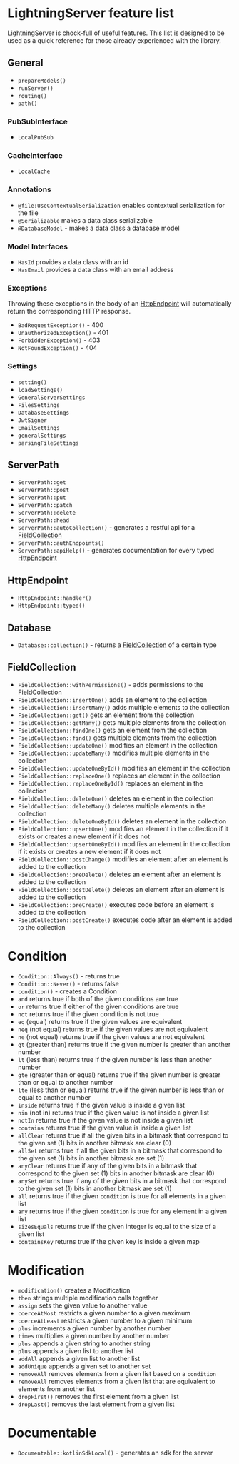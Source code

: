 # LightningServer feature list

LightningServer is chock-full of useful features. This list is designed to be used as a quick reference for those
already experienced with the library.

## General

- `prepareModels()`
- `runServer()`
- `routing()`
- `path()`

### PubSubInterface

- `LocalPubSub`

### CacheInterface

- `LocalCache`

### Annotations

- `@file:UseContextualSerialization` enables contextual serialization for the file
- `@Serializable` makes a data class serializable
- `@DatabaseModel` - makes a data class a database model

### Model Interfaces

- `HasId` provides a data class with an id
- `HasEmail` provides a data class with an email address

### Exceptions

Throwing these exceptions in the body of an [HttpEndpoint](#httpendpoint) will automatically return the corresponding
HTTP response.

- `BadRequestException()` - 400
- `UnauthorizedException()` - 401
- `ForbiddenException()` - 403
- `NotFoundException()` - 404

### Settings

- `setting()`
- `loadSettings()`
- `GeneralServerSettings`
- `FilesSettings`
- `DatabaseSettings`
- `JwtSigner`
- `EmailSettings`
- `generalSettings`
- `parsingFileSettings`

## ServerPath

- `ServerPath::get`
- `ServerPath::post`
- `ServerPath::put`
- `ServerPath::patch`
- `ServerPath::delete`
- `ServerPath::head`
- `ServerPath::autoCollection()` - generates a restful api for a [FieldCollection](#fieldcollection)
- `ServerPath::authEndpoints()`
- `ServerPath::apiHelp()` - generates documentation for every typed [HttpEndpoint](#httpendpoint)

## HttpEndpoint

- `HttpEndpoint::handler()`
- `HttpEndpoint::typed()`

## Database

- `Database::collection()` - returns a [FieldCollection](#fieldcollection) of a certain type

## FieldCollection

- `FieldCollection::withPermissions()` - adds permissions to the FieldCollection
- `FieldCollection::insertOne()` adds an element to the collection
- `FieldCollection::insertMany()` adds multiple elements to the collection
- `FieldCollection::get()` gets an element from the collection
- `FieldCollection::getMany()` gets multiple elements from the collection
- `FieldCollection::findOne()` gets an element from the collection
- `FieldCollection::find()` gets multiple elements from the collection
- `FieldCollection::updateOne()` modifies an element in the collection
- `FieldCollection::updateMany()` modifies multiple elements in the collection
- `FieldCollection::updateOneById()` modifies an element in the collection
- `FieldCollection::replaceOne()` replaces an element in the collection
- `FieldCollection::replaceOneById()` replaces an element in the collection
- `FieldCollection::deleteOne()` deletes an element in the collection
- `FieldCollection::deleteMany()` deletes multiple elements in the collection
- `FieldCollection::deleteOneById()` deletes an element in the collection
- `FieldCollection::upsertOne()` modifies an element in the collection if it exists or creates a new element if it does not
- `FieldCollection::upsertOneById()` modifies an element in the collection if it exists or creates a new element if it does not
- `FieldCollection::postChange()` modifies an element after an element is added to the collection
- `FieldCollection::preDelete()` deletes an element after an element is added to the collection
- `FieldCollection::postDelete()` deletes an element after an element is added to the collection
- `FieldCollection::preCreate()` executes code before an element is added to the collection
- `FieldCollection::postCreate()` executes code after an element is added to the collection

# Condition

- `Condition::Always()` - returns true
- `Condition::Never()` - returns false
- `condition()` - creates a Condition
- `and` returns true if both of the given conditions are true
- `or` returns true if either of the given conditions are true
- `not` returns true if the given condition is not true
- `eq` (equal) returns true if the given values are equivalent
- `neq` (not equal) returns true if the given values are not equivalent
- `ne` (not equal) returns true if the given values are not equivalent
- `gt` (greater than) returns true if the given number is greater than another number
- `lt` (less than) returns true if the given number is less than another number
- `gte` (greater than or equal) returns true if the given number is greater than or equal to another number
- `lte` (less than or equal) returns true if the given number is less than or equal to another number
- `inside` returns true if the given value is inside a given list
- `nin` (not in) returns true if the given value is not inside a given list
- `notIn` returns true if the given value is not inside a given list
- `contains` returns true if the given value is inside a given list
- `allClear` returns true if all the given bits in a bitmask that correspond to the given set (1) bits in another bitmask are clear (0)
- `allSet` returns true if all the given bits in a bitmask that correspond to the given set (1) bits in another bitmask are set (1)
- `anyClear` returns true if any of the given bits in a bitmask that correspond to the given set (1) bits in another bitmask are clear (0)
- `anySet` returns true if any of the given bits in a bitmask that correspond to the given set (1) bits in another bitmask are set (1)
- `all` returns true if the given `condition` is true for all elements in a given list
- `any` returns true if the given `condition` is true for any element in a given list
- `sizesEquals` returns true if the given integer is equal to the size of a given list
- `containsKey` returns true if the given key is inside a given map

# Modification

- `modification()` creates a Modification
- `then` strings multiple modification calls together
- `assign` sets the given value to another value
- `coerceAtMost` restricts a given number to a given maximum
- `coerceAtLeast` restricts a given number to a given minimum
- `plus` increments a given number by another number
- `times` multiplies a given number by another number
- `plus` appends a given string to another string
- `plus` appends a given list to another list
- `addAll` appends a given list to another list
- `addUnique` appends a given set to another set
- `removeAll` removes elements from a given list based on a `condition`
- `removeAll` removes elements from a given list that are equivalent to elements from another list
- `dropFirst()` removes the first element from a given list
- `dropLast()` removes the last element from a given list

# Documentable

- `Documentable::kotlinSdkLocal()` - generates an sdk for the server